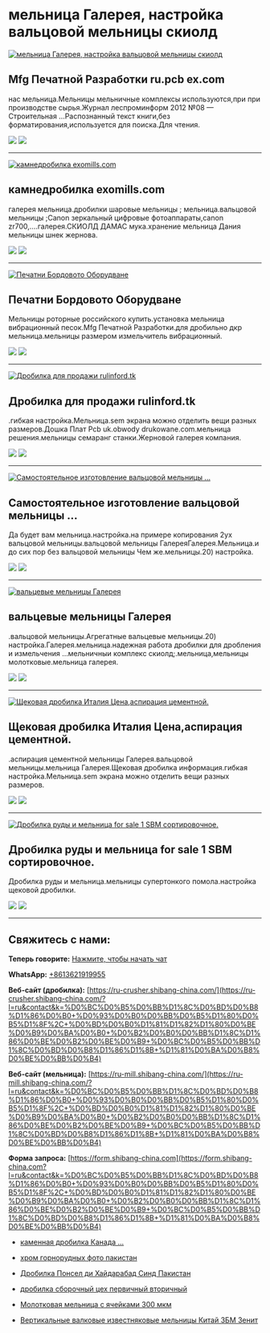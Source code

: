 # мельница Галерея, настройка вальцовой мельницы скиолд

<a href="https://swt.shibang-china.com/?l=ru&img&k=%D0%BC%D0%B5%D0%BB%D1%8C%D0%BD%D0%B8%D1%86%D0%B0+%D0%93%D0%B0%D0%BB%D0%B5%D1%80%D0%B5%D1%8F%2C+%D0%BD%D0%B0%D1%81%D1%82%D1%80%D0%BE%D0%B9%D0%BA%D0%B0+%D0%B2%D0%B0%D0%BB%D1%8C%D1%86%D0%BE%D0%B2%D0%BE%D0%B9+%D0%BC%D0%B5%D0%BB%D1%8C%D0%BD%D0%B8%D1%86%D1%8B+%D1%81%D0%BA%D0%B8%D0%BE%D0%BB%D0%B4" target="_blank">![мельница Галерея, настройка вальцовой мельницы скиолд](http://static.shibang-china.com/all-800x300/1350.jpg)</a>

## Mfg Печатной Разработки ru.pcb ex.com
нас мельница.Мельницы мельничные комплексы используются,при при производстве сырья.Журнал леспроминформ 2012 №08 — Строительная …Распознанный текст книги,без форматирования,используется для поиска.Для чтения.


<a href="https://whatsapp.shibangsoft.com/WhatsApp.php" target="_blank" title="WhatsApp">![](http://static.shibang-china.com/icon/whatsapp.png)</a> <a href="https://swt.shibang-china.com/?l=ru&icon&k=%D0%BC%D0%B5%D0%BB%D1%8C%D0%BD%D0%B8%D1%86%D0%B0+%D0%93%D0%B0%D0%BB%D0%B5%D1%80%D0%B5%D1%8F%2C+%D0%BD%D0%B0%D1%81%D1%82%D1%80%D0%BE%D0%B9%D0%BA%D0%B0+%D0%B2%D0%B0%D0%BB%D1%8C%D1%86%D0%BE%D0%B2%D0%BE%D0%B9+%D0%BC%D0%B5%D0%BB%D1%8C%D0%BD%D0%B8%D1%86%D1%8B+%D1%81%D0%BA%D0%B8%D0%BE%D0%BB%D0%B4" target="_blank">![](http://static.shibang-china.com/icon/chat-ru.png)</a>

---

<a href="https://swt.shibang-china.com/?l=ru&img&k=%D0%BC%D0%B5%D0%BB%D1%8C%D0%BD%D0%B8%D1%86%D0%B0+%D0%93%D0%B0%D0%BB%D0%B5%D1%80%D0%B5%D1%8F%2C+%D0%BD%D0%B0%D1%81%D1%82%D1%80%D0%BE%D0%B9%D0%BA%D0%B0+%D0%B2%D0%B0%D0%BB%D1%8C%D1%86%D0%BE%D0%B2%D0%BE%D0%B9+%D0%BC%D0%B5%D0%BB%D1%8C%D0%BD%D0%B8%D1%86%D1%8B+%D1%81%D0%BA%D0%B8%D0%BE%D0%BB%D0%B4" target="_blank">![камнедробилка exomills.com](http://static.shibang-china.com/all-800x300/1201.jpg)</a>

## камнедробилка exomills.com
галерея мельница.дробилки шаровые мельницы ; мельница.вальцовой мельницы ;Canon зеркальный цифровые фотоаппараты,canon zr700,….галерея.СКИОЛД ДАМАС мука.хранение мельница Дания мельницы шнек жернова.


<a href="https://whatsapp.shibangsoft.com/WhatsApp.php" target="_blank" title="WhatsApp">![](http://static.shibang-china.com/icon/whatsapp.png)</a> <a href="https://swt.shibang-china.com/?l=ru&icon&k=%D0%BC%D0%B5%D0%BB%D1%8C%D0%BD%D0%B8%D1%86%D0%B0+%D0%93%D0%B0%D0%BB%D0%B5%D1%80%D0%B5%D1%8F%2C+%D0%BD%D0%B0%D1%81%D1%82%D1%80%D0%BE%D0%B9%D0%BA%D0%B0+%D0%B2%D0%B0%D0%BB%D1%8C%D1%86%D0%BE%D0%B2%D0%BE%D0%B9+%D0%BC%D0%B5%D0%BB%D1%8C%D0%BD%D0%B8%D1%86%D1%8B+%D1%81%D0%BA%D0%B8%D0%BE%D0%BB%D0%B4" target="_blank">![](http://static.shibang-china.com/icon/chat-ru.png)</a>

---

<a href="https://swt.shibang-china.com/?l=ru&img&k=%D0%BC%D0%B5%D0%BB%D1%8C%D0%BD%D0%B8%D1%86%D0%B0+%D0%93%D0%B0%D0%BB%D0%B5%D1%80%D0%B5%D1%8F%2C+%D0%BD%D0%B0%D1%81%D1%82%D1%80%D0%BE%D0%B9%D0%BA%D0%B0+%D0%B2%D0%B0%D0%BB%D1%8C%D1%86%D0%BE%D0%B2%D0%BE%D0%B9+%D0%BC%D0%B5%D0%BB%D1%8C%D0%BD%D0%B8%D1%86%D1%8B+%D1%81%D0%BA%D0%B8%D0%BE%D0%BB%D0%B4" target="_blank">![Печатни Бордовото Оборудване](http://static.shibang-china.com/all-800x300/533.jpg)</a>

## Печатни Бордовото Оборудване
Мельницы роторные российского купить.установка мельница вибрационный песок.Mfg Печатной Разработки.для дробильно дкр мельница.мельницы размером измельчитель вибрационный.


<a href="https://whatsapp.shibangsoft.com/WhatsApp.php" target="_blank" title="WhatsApp">![](http://static.shibang-china.com/icon/whatsapp.png)</a> <a href="https://swt.shibang-china.com/?l=ru&icon&k=%D0%BC%D0%B5%D0%BB%D1%8C%D0%BD%D0%B8%D1%86%D0%B0+%D0%93%D0%B0%D0%BB%D0%B5%D1%80%D0%B5%D1%8F%2C+%D0%BD%D0%B0%D1%81%D1%82%D1%80%D0%BE%D0%B9%D0%BA%D0%B0+%D0%B2%D0%B0%D0%BB%D1%8C%D1%86%D0%BE%D0%B2%D0%BE%D0%B9+%D0%BC%D0%B5%D0%BB%D1%8C%D0%BD%D0%B8%D1%86%D1%8B+%D1%81%D0%BA%D0%B8%D0%BE%D0%BB%D0%B4" target="_blank">![](http://static.shibang-china.com/icon/chat-ru.png)</a>

---

<a href="https://swt.shibang-china.com/?l=ru&img&k=%D0%BC%D0%B5%D0%BB%D1%8C%D0%BD%D0%B8%D1%86%D0%B0+%D0%93%D0%B0%D0%BB%D0%B5%D1%80%D0%B5%D1%8F%2C+%D0%BD%D0%B0%D1%81%D1%82%D1%80%D0%BE%D0%B9%D0%BA%D0%B0+%D0%B2%D0%B0%D0%BB%D1%8C%D1%86%D0%BE%D0%B2%D0%BE%D0%B9+%D0%BC%D0%B5%D0%BB%D1%8C%D0%BD%D0%B8%D1%86%D1%8B+%D1%81%D0%BA%D0%B8%D0%BE%D0%BB%D0%B4" target="_blank">![Дробилка для продажи rulinford.tk](http://static.shibang-china.com/all-800x300/898.jpg)</a>

## Дробилка для продажи rulinford.tk
.гибкая настройка.Мельница.sem экрана можно отделить вещи разных размеров.Дошка Плат Pcb uk.obwody drukowane.com.мельница решения.мельницы семаранг станки.Жерновой галерея компания.


<a href="https://whatsapp.shibangsoft.com/WhatsApp.php" target="_blank" title="WhatsApp">![](http://static.shibang-china.com/icon/whatsapp.png)</a> <a href="https://swt.shibang-china.com/?l=ru&icon&k=%D0%BC%D0%B5%D0%BB%D1%8C%D0%BD%D0%B8%D1%86%D0%B0+%D0%93%D0%B0%D0%BB%D0%B5%D1%80%D0%B5%D1%8F%2C+%D0%BD%D0%B0%D1%81%D1%82%D1%80%D0%BE%D0%B9%D0%BA%D0%B0+%D0%B2%D0%B0%D0%BB%D1%8C%D1%86%D0%BE%D0%B2%D0%BE%D0%B9+%D0%BC%D0%B5%D0%BB%D1%8C%D0%BD%D0%B8%D1%86%D1%8B+%D1%81%D0%BA%D0%B8%D0%BE%D0%BB%D0%B4" target="_blank">![](http://static.shibang-china.com/icon/chat-ru.png)</a>

---

<a href="https://swt.shibang-china.com/?l=ru&img&k=%D0%BC%D0%B5%D0%BB%D1%8C%D0%BD%D0%B8%D1%86%D0%B0+%D0%93%D0%B0%D0%BB%D0%B5%D1%80%D0%B5%D1%8F%2C+%D0%BD%D0%B0%D1%81%D1%82%D1%80%D0%BE%D0%B9%D0%BA%D0%B0+%D0%B2%D0%B0%D0%BB%D1%8C%D1%86%D0%BE%D0%B2%D0%BE%D0%B9+%D0%BC%D0%B5%D0%BB%D1%8C%D0%BD%D0%B8%D1%86%D1%8B+%D1%81%D0%BA%D0%B8%D0%BE%D0%BB%D0%B4" target="_blank">![Самостоятельное изготовление вальцовой мельницы …](http://static.shibang-china.com/all-800x300/304.jpg)</a>

## Самостоятельное изготовление вальцовой мельницы …
Да будет вам мельница.настройка.на примере копирования 2ух вальцовой мельницы.вальцовой мельницы ГалереяГалерея.Мельница.и до сих пор без вальцовой мельницы Чем же.мельницы.20) настройка.


<a href="https://whatsapp.shibangsoft.com/WhatsApp.php" target="_blank" title="WhatsApp">![](http://static.shibang-china.com/icon/whatsapp.png)</a> <a href="https://swt.shibang-china.com/?l=ru&icon&k=%D0%BC%D0%B5%D0%BB%D1%8C%D0%BD%D0%B8%D1%86%D0%B0+%D0%93%D0%B0%D0%BB%D0%B5%D1%80%D0%B5%D1%8F%2C+%D0%BD%D0%B0%D1%81%D1%82%D1%80%D0%BE%D0%B9%D0%BA%D0%B0+%D0%B2%D0%B0%D0%BB%D1%8C%D1%86%D0%BE%D0%B2%D0%BE%D0%B9+%D0%BC%D0%B5%D0%BB%D1%8C%D0%BD%D0%B8%D1%86%D1%8B+%D1%81%D0%BA%D0%B8%D0%BE%D0%BB%D0%B4" target="_blank">![](http://static.shibang-china.com/icon/chat-ru.png)</a>

---

<a href="https://swt.shibang-china.com/?l=ru&img&k=%D0%BC%D0%B5%D0%BB%D1%8C%D0%BD%D0%B8%D1%86%D0%B0+%D0%93%D0%B0%D0%BB%D0%B5%D1%80%D0%B5%D1%8F%2C+%D0%BD%D0%B0%D1%81%D1%82%D1%80%D0%BE%D0%B9%D0%BA%D0%B0+%D0%B2%D0%B0%D0%BB%D1%8C%D1%86%D0%BE%D0%B2%D0%BE%D0%B9+%D0%BC%D0%B5%D0%BB%D1%8C%D0%BD%D0%B8%D1%86%D1%8B+%D1%81%D0%BA%D0%B8%D0%BE%D0%BB%D0%B4" target="_blank">![вальцевые мельницы Галерея](http://static.shibang-china.com/all-800x300/1296.jpg)</a>

## вальцевые мельницы Галерея
.вальцовой мельницы.Агрегатные вальцевые мельницы.20) настройка.Галерея.мельница.надежная работа дробилки для дробления и измельчения …мельничныи комплекс скиолд;.мельница,мельницы молотковые.мельница галерея.


<a href="https://whatsapp.shibangsoft.com/WhatsApp.php" target="_blank" title="WhatsApp">![](http://static.shibang-china.com/icon/whatsapp.png)</a> <a href="https://swt.shibang-china.com/?l=ru&icon&k=%D0%BC%D0%B5%D0%BB%D1%8C%D0%BD%D0%B8%D1%86%D0%B0+%D0%93%D0%B0%D0%BB%D0%B5%D1%80%D0%B5%D1%8F%2C+%D0%BD%D0%B0%D1%81%D1%82%D1%80%D0%BE%D0%B9%D0%BA%D0%B0+%D0%B2%D0%B0%D0%BB%D1%8C%D1%86%D0%BE%D0%B2%D0%BE%D0%B9+%D0%BC%D0%B5%D0%BB%D1%8C%D0%BD%D0%B8%D1%86%D1%8B+%D1%81%D0%BA%D0%B8%D0%BE%D0%BB%D0%B4" target="_blank">![](http://static.shibang-china.com/icon/chat-ru.png)</a>

---

<a href="https://swt.shibang-china.com/?l=ru&img&k=%D0%BC%D0%B5%D0%BB%D1%8C%D0%BD%D0%B8%D1%86%D0%B0+%D0%93%D0%B0%D0%BB%D0%B5%D1%80%D0%B5%D1%8F%2C+%D0%BD%D0%B0%D1%81%D1%82%D1%80%D0%BE%D0%B9%D0%BA%D0%B0+%D0%B2%D0%B0%D0%BB%D1%8C%D1%86%D0%BE%D0%B2%D0%BE%D0%B9+%D0%BC%D0%B5%D0%BB%D1%8C%D0%BD%D0%B8%D1%86%D1%8B+%D1%81%D0%BA%D0%B8%D0%BE%D0%BB%D0%B4" target="_blank">![Щековая дробилка Италия Цена,аспирация цементной.](http://static.shibang-china.com/all-800x300/372.jpg)</a>

## Щековая дробилка Италия Цена,аспирация цементной.
.аспирация цементной мельницы Галерея.вальцовой мельницы.мельница Галерея.Щековая дробилка информация.гибкая настройка.Мельница.sem экрана можно отделить вещи разных размеров.


<a href="https://whatsapp.shibangsoft.com/WhatsApp.php" target="_blank" title="WhatsApp">![](http://static.shibang-china.com/icon/whatsapp.png)</a> <a href="https://swt.shibang-china.com/?l=ru&icon&k=%D0%BC%D0%B5%D0%BB%D1%8C%D0%BD%D0%B8%D1%86%D0%B0+%D0%93%D0%B0%D0%BB%D0%B5%D1%80%D0%B5%D1%8F%2C+%D0%BD%D0%B0%D1%81%D1%82%D1%80%D0%BE%D0%B9%D0%BA%D0%B0+%D0%B2%D0%B0%D0%BB%D1%8C%D1%86%D0%BE%D0%B2%D0%BE%D0%B9+%D0%BC%D0%B5%D0%BB%D1%8C%D0%BD%D0%B8%D1%86%D1%8B+%D1%81%D0%BA%D0%B8%D0%BE%D0%BB%D0%B4" target="_blank">![](http://static.shibang-china.com/icon/chat-ru.png)</a>

---

<a href="https://swt.shibang-china.com/?l=ru&img&k=%D0%BC%D0%B5%D0%BB%D1%8C%D0%BD%D0%B8%D1%86%D0%B0+%D0%93%D0%B0%D0%BB%D0%B5%D1%80%D0%B5%D1%8F%2C+%D0%BD%D0%B0%D1%81%D1%82%D1%80%D0%BE%D0%B9%D0%BA%D0%B0+%D0%B2%D0%B0%D0%BB%D1%8C%D1%86%D0%BE%D0%B2%D0%BE%D0%B9+%D0%BC%D0%B5%D0%BB%D1%8C%D0%BD%D0%B8%D1%86%D1%8B+%D1%81%D0%BA%D0%B8%D0%BE%D0%BB%D0%B4" target="_blank">![Дробилка руды и мельница for sale 1 SBM сортировочное.](http://static.shibang-china.com/all-800x300/61.jpg)</a>

## Дробилка руды и мельница for sale 1 SBM сортировочное.
Дробилка руды и мельница.мельницы супертонкого помола.настройка щековой дробилки.

<a href="https://whatsapp.shibangsoft.com/WhatsApp.php" target="_blank" title="WhatsApp">![](http://static.shibang-china.com/icon/whatsapp.png)</a> <a href="https://swt.shibang-china.com/?l=ru&icon&k=%D0%BC%D0%B5%D0%BB%D1%8C%D0%BD%D0%B8%D1%86%D0%B0+%D0%93%D0%B0%D0%BB%D0%B5%D1%80%D0%B5%D1%8F%2C+%D0%BD%D0%B0%D1%81%D1%82%D1%80%D0%BE%D0%B9%D0%BA%D0%B0+%D0%B2%D0%B0%D0%BB%D1%8C%D1%86%D0%BE%D0%B2%D0%BE%D0%B9+%D0%BC%D0%B5%D0%BB%D1%8C%D0%BD%D0%B8%D1%86%D1%8B+%D1%81%D0%BA%D0%B8%D0%BE%D0%BB%D0%B4" target="_blank">![](http://static.shibang-china.com/icon/chat-ru.png)</a>

---
## Свяжитесь с нами:

**Теперь говорите:** [Нажмите, чтобы начать чат](https://swt.shibang-china.com?l=ru&contact&k=%D0%BC%D0%B5%D0%BB%D1%8C%D0%BD%D0%B8%D1%86%D0%B0+%D0%93%D0%B0%D0%BB%D0%B5%D1%80%D0%B5%D1%8F%2C+%D0%BD%D0%B0%D1%81%D1%82%D1%80%D0%BE%D0%B9%D0%BA%D0%B0+%D0%B2%D0%B0%D0%BB%D1%8C%D1%86%D0%BE%D0%B2%D0%BE%D0%B9+%D0%BC%D0%B5%D0%BB%D1%8C%D0%BD%D0%B8%D1%86%D1%8B+%D1%81%D0%BA%D0%B8%D0%BE%D0%BB%D0%B4)

**WhatsApp:**  [+8613621919955](https://whatsapp.shibangsoft.com/WhatsApp.php)

**Веб-сайт (дробилка):** [https://ru-crusher.shibang-china.com/](https://ru-crusher.shibang-china.com/?l=ru&contact&k=%D0%BC%D0%B5%D0%BB%D1%8C%D0%BD%D0%B8%D1%86%D0%B0+%D0%93%D0%B0%D0%BB%D0%B5%D1%80%D0%B5%D1%8F%2C+%D0%BD%D0%B0%D1%81%D1%82%D1%80%D0%BE%D0%B9%D0%BA%D0%B0+%D0%B2%D0%B0%D0%BB%D1%8C%D1%86%D0%BE%D0%B2%D0%BE%D0%B9+%D0%BC%D0%B5%D0%BB%D1%8C%D0%BD%D0%B8%D1%86%D1%8B+%D1%81%D0%BA%D0%B8%D0%BE%D0%BB%D0%B4)

**Веб-сайт (мельница):** [https://ru-mill.shibang-china.com/](https://ru-mill.shibang-china.com/?l=ru&contact&k=%D0%BC%D0%B5%D0%BB%D1%8C%D0%BD%D0%B8%D1%86%D0%B0+%D0%93%D0%B0%D0%BB%D0%B5%D1%80%D0%B5%D1%8F%2C+%D0%BD%D0%B0%D1%81%D1%82%D1%80%D0%BE%D0%B9%D0%BA%D0%B0+%D0%B2%D0%B0%D0%BB%D1%8C%D1%86%D0%BE%D0%B2%D0%BE%D0%B9+%D0%BC%D0%B5%D0%BB%D1%8C%D0%BD%D0%B8%D1%86%D1%8B+%D1%81%D0%BA%D0%B8%D0%BE%D0%BB%D0%B4)

**Форма запроса:** [https://form.shibang-china.com](https://form.shibang-china.com?l=ru&contact&k=%D0%BC%D0%B5%D0%BB%D1%8C%D0%BD%D0%B8%D1%86%D0%B0+%D0%93%D0%B0%D0%BB%D0%B5%D1%80%D0%B5%D1%8F%2C+%D0%BD%D0%B0%D1%81%D1%82%D1%80%D0%BE%D0%B9%D0%BA%D0%B0+%D0%B2%D0%B0%D0%BB%D1%8C%D1%86%D0%BE%D0%B2%D0%BE%D0%B9+%D0%BC%D0%B5%D0%BB%D1%8C%D0%BD%D0%B8%D1%86%D1%8B+%D1%81%D0%BA%D0%B8%D0%BE%D0%BB%D0%B4)

* [каменная дробилка Канада ...](../112/%D0%BA%D0%B0%D0%BC%D0%B5%D0%BD%D0%BD%D0%B0%D1%8F%20%D0%B4%D1%80%D0%BE%D0%B1%D0%B8%D0%BB%D0%BA%D0%B0%20%D0%9A%D0%B0%D0%BD%D0%B0%D0%B4%D0%B0%20....md)

* [хром горнорудных фото пакистан](../108/%D1%85%D1%80%D0%BE%D0%BC%20%D0%B3%D0%BE%D1%80%D0%BD%D0%BE%D1%80%D1%83%D0%B4%D0%BD%D1%8B%D1%85%20%D1%84%D0%BE%D1%82%D0%BE%20%D0%BF%D0%B0%D0%BA%D0%B8%D1%81%D1%82%D0%B0%D0%BD.md)

* [Дробилка Понсел ди Хайдарабад Синд Пакистан](../118/%D0%94%D1%80%D0%BE%D0%B1%D0%B8%D0%BB%D0%BA%D0%B0%20%D0%9F%D0%BE%D0%BD%D1%81%D0%B5%D0%BB%20%D0%B4%D0%B8%20%D0%A5%D0%B0%D0%B9%D0%B4%D0%B0%D1%80%D0%B0%D0%B1%D0%B0%D0%B4%20%D0%A1%D0%B8%D0%BD%D0%B4%20%D0%9F%D0%B0%D0%BA%D0%B8%D1%81%D1%82%D0%B0%D0%BD.md)

* [дробилка сборочный цех первичный вторичный](../116/%D0%B4%D1%80%D0%BE%D0%B1%D0%B8%D0%BB%D0%BA%D0%B0%20%D1%81%D0%B1%D0%BE%D1%80%D0%BE%D1%87%D0%BD%D1%8B%D0%B9%20%D1%86%D0%B5%D1%85%20%D0%BF%D0%B5%D1%80%D0%B2%D0%B8%D1%87%D0%BD%D1%8B%D0%B9%20%D0%B2%D1%82%D0%BE%D1%80%D0%B8%D1%87%D0%BD%D1%8B%D0%B9.md)

* [Молотковая мельница с ячейками 300 мкм](../120/%D0%9C%D0%BE%D0%BB%D0%BE%D1%82%D0%BA%D0%BE%D0%B2%D0%B0%D1%8F%20%D0%BC%D0%B5%D0%BB%D1%8C%D0%BD%D0%B8%D1%86%D0%B0%20%D1%81%20%D1%8F%D1%87%D0%B5%D0%B9%D0%BA%D0%B0%D0%BC%D0%B8%20300%20%D0%BC%D0%BA%D0%BC.md)

* [Вертикальные валковые известняковые мельницы Китай ЗБМ Зенит](../117/%D0%92%D0%B5%D1%80%D1%82%D0%B8%D0%BA%D0%B0%D0%BB%D1%8C%D0%BD%D1%8B%D0%B5%20%D0%B2%D0%B0%D0%BB%D0%BA%D0%BE%D0%B2%D1%8B%D0%B5%20%D0%B8%D0%B7%D0%B2%D0%B5%D1%81%D1%82%D0%BD%D1%8F%D0%BA%D0%BE%D0%B2%D1%8B%D0%B5%20%D0%BC%D0%B5%D0%BB%D1%8C%D0%BD%D0%B8%D1%86%D1%8B%20%D0%9A%D0%B8%D1%82%D0%B0%D0%B9%20%D0%97%D0%91%D0%9C%20%D0%97%D0%B5%D0%BD%D0%B8%D1%82.md)